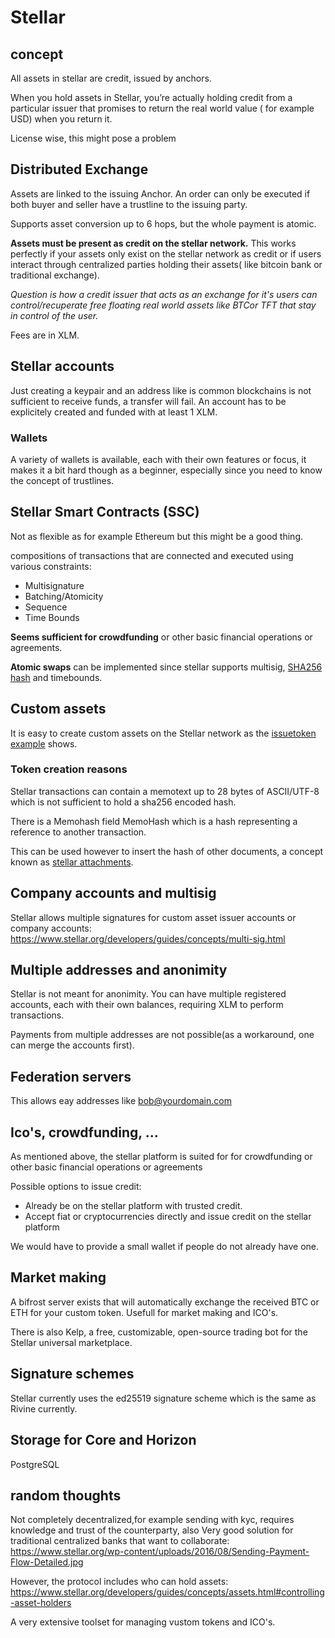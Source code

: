# Stellar
## concept
All assets in stellar are credit, issued by anchors.

When you hold assets in Stellar, you’re actually holding credit from a particular issuer that promises to return the real world value ( for example USD) when you return it.

License wise, this might pose a problem

## Distributed Exchange
Assets are linked to the issuing Anchor. An order can only be executed if both buyer and seller have a trustline to the issuing party.

Supports asset conversion up to 6 hops, but the whole payment is atomic.

**Assets must be present as credit on the stellar network.** 
This works perfectly if your assets only exist on the stellar network as credit or if users interact through centralized parties holding their assets( like bitcoin bank or traditional exchange).

_Question is how a credit issuer that acts as an exchange for it's users can control/recuperate free floating real world assets like BTCor TFT that stay in control of the user._

Fees are in XLM.
## Stellar accounts

Just creating a keypair and an address like is common blockchains is not sufficient to receive funds, a transfer will fail. An account has to be explicitely created and funded with at least 1 XLM.


### Wallets
A variety of wallets is available, each with their own features or focus, it makes it a bit hard though as a beginner, especially since you need to know the concept of trustlines.


## Stellar Smart Contracts (SSC)
Not as flexible as for example Ethereum but this might be a good thing.

compositions of transactions that are connected and executed using various constraints:
- Multisignature
- Batching/Atomicity
- Sequence
- Time Bounds

**Seems sufficient for crowdfunding** or other basic financial operations or agreements.

**Atomic swaps** can be implemented since stellar supports multisig, [SHA256 hash](https://www.stellar.org/developers/guides/concepts/multi-sig.html#hashx) and timebounds.

## Custom assets
It is easy to create custom assets on the Stellar network as the [issuetoken example](./issuetoken/readme.md) shows.

### Token creation reasons
Stellar transactions can contain a memotext up to 28 bytes of ASCII/UTF-8 which is not sufficient to hold a sha256 encoded hash.

There is a Memohash field MemoHash which is a hash representing a reference to another transaction. 

This can be used however to insert the hash of other documents, a concept known as [stellar attachments](https://www.stellar.org/developers/guides/attachment.html).
## Company accounts and multisig
Stellar allows multiple signatures for custom asset issuer accounts or company accounts: https://www.stellar.org/developers/guides/concepts/multi-sig.html

## Multiple addresses and anonimity
Stellar is not meant for anonimity.
You can have multiple registered accounts, each with their own balances, requiring XLM to perform transactions. 

Payments from multiple addresses are not possible(as a workaround, one can merge the accounts first).
## Federation servers
This allows eay addresses like  bob@yourdomain.com

## Ico's, crowdfunding, ...
As mentioned above, the stellar platform is suited for for crowdfunding or other basic financial operations or agreements

Possible options to issue credit:
- Already be on the stellar platform with trusted credit.
- Accept fiat or cryptocurrencies directly and issue credit on the stellar platform

We would have to provide a small wallet if people do not already have one.


## Market making
A bifrost server exists that will automatically exchange the received BTC or ETH for your custom token. Usefull for market making and ICO's.

There is also Kelp, a free, customizable, open-source trading bot for the Stellar universal marketplace.
## Signature schemes
Stellar currently uses the ed25519 signature scheme which is the same as Rivine currently.


## Storage for Core and Horizon
PostgreSQL


## random thoughts

Not completely decentralized,for example sending with kyc, requires knowledge and trust of the counterparty, also 
Very good solution for traditional centralized banks that want to collaborate:
https://www.stellar.org/wp-content/uploads/2016/08/Sending-Payment-Flow-Detailed.jpg

However, the protocol includes who can hold assets: https://www.stellar.org/developers/guides/concepts/assets.html#controlling-asset-holders

A very extensive toolset for managing vustom tokens and ICO's.
